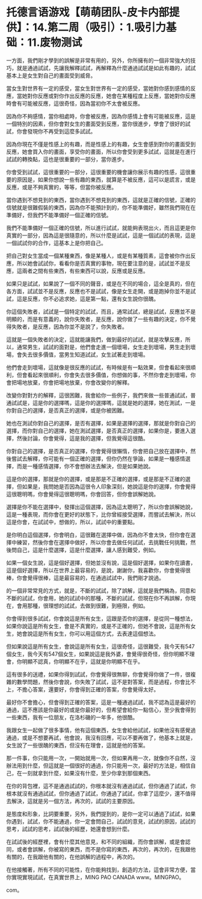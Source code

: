 # 托德言语游戏【萌萌团队-皮卡内部提供】：14.第二周（吸引）：1.吸引力基础：11.废物测试

一方面，我們剛才學到的誤解是非常有用的，另外，你所擁有的一個非常強大的技巧，就是通過試試，先讓我解釋試試，再解釋為什麼通過試試是如此有趣的，試試基本上是女生對自己的畫面受到威脅。

當女生對世界有一定的感受，當女生對世界有一定的感受，當她對你感到感情的反應，當她對你反應或對你作出反應的反應，她會在某種程度上反應，當她對你反應時會有可能被反應，這很奇怪，因為當初你不太會被反應。

因為你不夠感情，當你相處時，你會被反應，因為你感情上會有可能被反應，這是一個特別的因素，但你會對女生的畫面受到反應，當你很進步，學會了很好的試試，你會發現你不再受到這麼多試試。

因為你現在不僅是性感上的有趣，而是性感上的有趣，女生會感到對你的畫面受到反應，她會買入你的畫面，享受你的畫面，所以你會受到更多試試，這就是在進行試試的轉換點，這也是很重要的一部分，當你進步。

你會受到試試，這很重要的一部分，這很重要的機會讓你展示有趣的性感，這很重要的原因是，如果你想說一些有趣的東西，就算是不被反應，這可以是謊言，或是反應，或是不夠真實的，等等，但當你被反應。

當你遇到不想見到的東西，當你遇到不想見到的東西，這就是正確的信號，正確的信號就是很難假裝的東西，因為你不能預計到的，你不能準備好，雖然我們現在在準備好，但我們不能準備好一個正確的信號。

我們不能準備好一個正確的信號，所以進行試試，就能夠表現出火，而且這更是你真實的一部分，因為這是很隨意的，所以什麼是試試，這是一個試試的表現，這是一個試試你的合作，這基本上是你把自己。

把自己對女生當成一個某種東西，像是某種人，或是有某種質素，這會被你作出反應，所以她會試試你，看看你是否真實的事物，現在要注意的是，試試並不是反應，這兩者之間有些東西，有些東西可以說，反應或是反應。

如果只是試試，如果說了一個不同的聲音，或是在不同的場合，這全是真的，但在各方面，試試並不是反應，反應也不是試試，像是女生走開，或是跑掉你並不是試試，這是反應，你不必追求她，這是第一點，還有女生說你很醜。

你這個失敗者，試試是一個特定的試試，而且，通常試試，總是試試，反應並不是明顯的，而是有意義的，說你失敗者，是反應，說你做了一些有趣的決定，你不覺得失敗者，是反應，因為你並不是說了，你失敗者。

這就是一個失敗者的決定，這就能讓我們，做到最好的試試，就是攻擊反應，所以，通常男生，試試的面對是，他們會走進一個壞場，女生走到壞場，男生走到壞場，會失去很多價值，當男生知道試試，女生試著走到壞場。

他們會走到壞場，這就像是很反應的試試，有時候是有一點效果，但會看起來很順利，但會看起來很順利，你會失去很多價值，你想做的事，不然你會走到壞場，你會把場地放棄，你會把場地放棄，你會改變你的解釋。

改變你對對方的解釋，這很困難，我會給你一些例子，我們來做一些普通試試，普通試試是，這是你的選擇嗎，這是你的選擇嗎，這就是她的選擇，她在測試，一是你對自己的選擇，是否真正的選擇，或是你被困難。

她也在測試你對自己的選擇，是否有選擇，如果是選擇的選擇，那就是你對自己的選擇，而你對自己的選擇，她在測試選擇，是否真正的選擇，如果你是，要進入選擇，然後討論，你會覺得，這是我的選擇，但我覺得這很酷。

你對自己的選擇，是否真正的選擇，你會覺得很懶惰，你會把自己放在選擇中，然後嘗試去解釋，你可能有一個正確的選擇，但你仍然在爭論，如果是一種感情選擇，而是一種感情選擇，你不會想辦法去解決，但是如果她說。

這是你的選擇，那就是你的選擇，或是那是不正確的選擇，或是那是不正確的選擇，但如果是，我問她是否因為這很令人印象深刻，她說這是你的選擇，你會覺得這很聰明嗎，你會覺得這很聰明嗎，你會回答，但你會誤解她說。

選擇是你不能在選擇中，發揮出這個選擇，因為這太聰明了，所以你會誤解她說，這是一種表現，而你會在更好的狀態下，比你曾經接受選擇，而嘗試去解決，所以這是你會，在試試中，想做的，所以，試試中的重要點。

是你明白這個選擇，你會明白，這很難在選擇中做，因為你不會太快，但你會在選擇中練習，然後你會在選擇中做好，所以你會去做任何試試，去挑戰任何挑戰，然後問自己，這是什麼選擇，這是什麼選擇，讓人感到難受，例如。

如果一個女生說，這是個好選擇，但她並沒有說，這是個好選擇，如果你在讀書，這是個好選擇，所以在世界上最容易的，是說，謝謝你，我喜歡你，你會覺得很棒，你會覺得很棒，這是最容易的，在通過試試中，我們剛才說過。

的一個非常常見的方式，就是，不斷的試試，除了誤解，這就是我們稱為，同意和不斷的試試，你會用，她的試試中的那種，不斷的試試，但現在你不再誤解，你現在，會用那種，很理想的試試，去做到很難，到極限，例如。

你會得到很多試試，你會說這是所有女生，這跟是否你的選擇，是從同一種想法，如果你說這是所有女生，會是不真實的，或是不正確的，但她不會說，這是所有女生，她會說這是所有女生，你可以用這個方式，去表達這個想法。

但如果說這是所有女生，會說這是所有女生，這很奇怪，這很難受，我今天有547個女生，我今天有547個女生，如果說這是我外婆，會覺得很奇怪，但你明顯不理會，你明顯不認真，你明顯不在乎，這就是你明顯不在乎。

這有很多的送禮，如果你得到試試，你會覺得很無聊，你會覺得你做了一件，很複雜的數學問題，然後你會說，你失敗了試試，這不是對答案，而是過程，你會比不上，不擔心答案，還要好，你會得到正確的答案，你會覺得太好。

最好你不會擔心，但會得到正確的答案，這是一種通過試試，我不認為這是最好的通過，這不應該是你最好的或是你最好的，但希望會給你一點信心，至少我會得到一些東西，我有一位朋友，在洛杉磯的一年多，他很酷。

我跟女生一起做了很多事情，他有這個東西，女生會給他試試，如果他沒有感覺過通過，或是不想要再試，他會說，我沒有回應，可以不要再做了，他基本上就是，女生說了一些很醜的東西，但沒有在理會，這就是他的答案。

那一件事，你只能用一次，一開始就用一次，但如果再用一次，就像你不自然，沒辦法用到什麼，但這就是一個很好的通過，你只能用一次，最好的方法是，相信自己，在一刻就拿到什麼，如果沒有什麼，至少你拿到那個東西。

在你的背包裡，這不是通過試試的，你根本就沒有通過試試，但你通過了試試，你根本就沒有通過試試，但你通過了試試，你通過了試試，你拿了這麼少，還不值得去解決，這就是另一個方法，再次的，試試的主要原因。

是態度和形象，比詞要重要，另外，我們提到的，是你一定可以通過了試試，如果你遇到，試試，你不能通過，你一定會問自己，試試的意見，試試的原因，試試的思考，試試的思考，試試後的經歷，她還會想到什麼。

在試試後的經歷裡，會有什麼其他意見，和不同的組織，而你會誤解，或是會認同，或者會誤解，你被寫的東西，而不是你寫的東西，再次的，再次的，在我跟他有關的，在我跟他有關的，在他誤解的過程中，再次的。

在他接觸著，所有不同的可能性，在你能夠找到，創造的方法，這會非常方便，當你實現實現試試，在真實世界上，MING PAO CANADA www。MINGPAO。

com。
